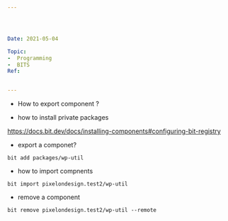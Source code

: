 ```yaml
---




Date: 2021-05-04

Topic:
-  Programming
-  BITS
Ref:


---
```





* How to export component ?

* how to install private packages 

https://docs.bit.dev/docs/installing-components#configuring-bit-registry


* export a componet?

```
bit add packages/wp-util
```




* how to import compnents
```
bit import pixelondesign.test2/wp-util
```

* remove a component

```
bit remove pixelondesign.test2/wp-util --remote
```


